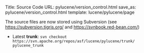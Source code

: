 Title: Source Code
URL: pylucene/version_control.html
save_as: pylucene/version_control.html
template: lucene/pylucene/page

The source files are now stored using Subversion (see https://subversion.tigris.org/
and https://svnbook.red-bean.com/)

- Latest **trunk**:
`svn checkout https://svn.apache.org/repos/asf/lucene/pylucene/trunk/ pylucene_trunk`
